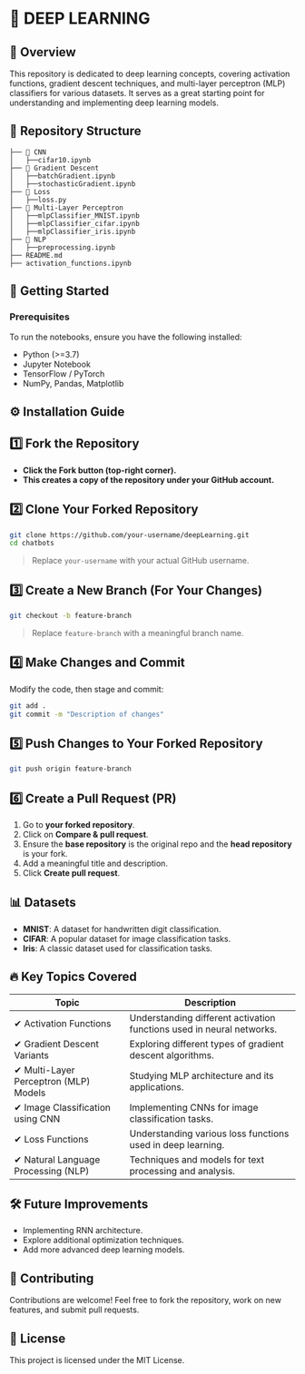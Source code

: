 # 🧠 DEEP LEARNING  

## 📌 Overview  
This repository is dedicated to deep learning concepts, covering activation functions, gradient descent techniques, and multi-layer perceptron (MLP) classifiers for various datasets. It serves as a great starting point for understanding and implementing deep learning models.  

## 📂 Repository Structure  


```
├── 📂 CNN
│   ├──cifar10.ipynb 
├── 📂 Gradient Descent
│   ├──batchGradient.ipynb
│   ├──stochasticGradient.ipynb
├── 📂 Loss
│   ├──loss.py
├── 📂 Multi-Layer Perceptron
│   ├──mlpClassifier_MNIST.ipynb
│   ├──mlpClassifier_cifar.ipynb
│   ├──mlpClassifier_iris.ipynb
├── 📂 NLP
│   ├──preprocessing.ipynb
├── README.md
├── activation_functions.ipynb

```

## 🚀 Getting Started  

### Prerequisites  
To run the notebooks, ensure you have the following installed:  
- Python (>=3.7)  
- Jupyter Notebook  
- TensorFlow / PyTorch  
- NumPy, Pandas, Matplotlib  

## ⚙️ Installation Guide

## 1️⃣ Fork the Repository
- **Click the **Fork** button (top-right corner).**
- **This creates a copy of the repository under your GitHub account.**

## 2️⃣ Clone Your Forked Repository
```sh
git clone https://github.com/your-username/deepLearning.git
cd chatbots
```
> Replace `your-username` with your actual GitHub username.

## 3️⃣ Create a New Branch (For Your Changes)
```sh
git checkout -b feature-branch
```
> Replace `feature-branch` with a meaningful branch name.

## 4️⃣ Make Changes and Commit
Modify the code, then stage and commit:
```sh
git add .
git commit -m "Description of changes"
```

## 5️⃣ Push Changes to Your Forked Repository
```sh
git push origin feature-branch
```

## 6️⃣ Create a Pull Request (PR)
1. Go to **your forked repository**.
2. Click on **Compare & pull request**.
3. Ensure the **base repository** is the original repo and the **head repository** is your fork.
4. Add a meaningful title and description.
5. Click **Create pull request**.


## 📊 Datasets  
- **MNIST**: A dataset for handwritten digit classification.  
- **CIFAR**: A popular dataset for image classification tasks.  
- **Iris**: A classic dataset used for classification tasks.  


## 🔥 Key Topics Covered  

| Topic | Description |
|-------------------------------|------------------------------------------------|
| ✔ Activation Functions        | Understanding different activation functions used in neural networks. |
| ✔ Gradient Descent Variants   | Exploring different types of gradient descent algorithms. |
| ✔ Multi-Layer Perceptron (MLP) Models | Studying MLP architecture and its applications. |
| ✔ Image Classification using CNN | Implementing CNNs for image classification tasks. |
| ✔ Loss Functions              | Understanding various loss functions used in deep learning. |
| ✔ Natural Language Processing (NLP) | Techniques and models for text processing and analysis. |


## 🛠️ Future Improvements  
- Implementing RNN architecture.
- Explore additional optimization techniques.  
- Add more advanced deep learning models.  

## 🤝 Contributing  
Contributions are welcome! Feel free to fork the repository, work on new features, and submit pull requests.  

## 📝 License  
This project is licensed under the MIT License.  

